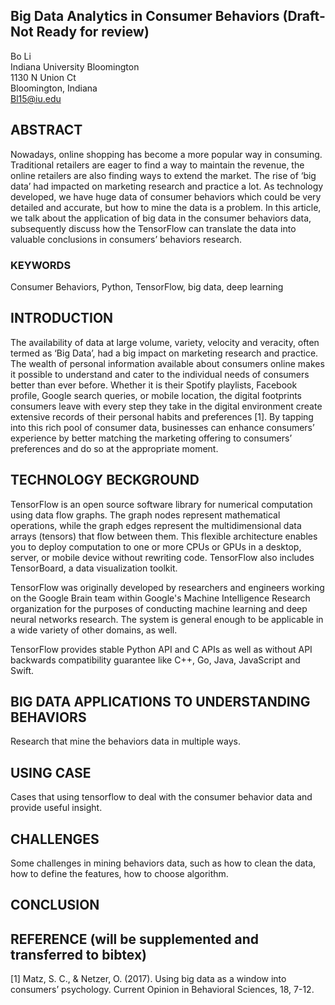 ## Big Data Analytics in Consumer Behaviors (Draft-Not Ready for review)
Bo Li   
Indiana University Bloomington   
1130 N Union Ct   
Bloomington, Indiana   
Bl15@iu.edu   
## ABSTRACT   

Nowadays, online shopping has become a more popular way in consuming. Traditional retailers are eager to find a way to maintain the revenue, the online retailers are also finding ways to extend the market. The rise of ‘big data’ had impacted on marketing research and practice a lot. As technology developed, we have huge data of consumer behaviors which could be very detailed and accurate, but how to mine the data is a problem. In this article, we talk about the application of big data in the consumer behaviors data, subsequently discuss how the TensorFlow can translate the data into valuable conclusions in consumers’ behaviors research.

### KEYWORDS   

Consumer Behaviors, Python, TensorFlow, big data, deep learning

## INTRODUCTION   


The availability of data at large volume, variety, velocity and veracity, often termed as ‘Big Data’, had a big impact on marketing research and practice. The wealth of personal information available about consumers online makes it possible to understand and cater to the individual needs of consumers better than ever before. Whether it is their Spotify playlists, Facebook profile, Google search queries, or mobile location, the digital footprints consumers leave with every step they take in the digital environment create extensive records of their personal habits and preferences [1]. By tapping into this rich pool of consumer data, businesses can enhance consumers’ experience by better matching the marketing offering to consumers’ preferences and do so at the appropriate moment.

## TECHNOLOGY BECKGROUND   


TensorFlow is an open source software library for numerical computation using data flow graphs. The graph nodes represent mathematical operations, while the graph edges represent the multidimensional data arrays (tensors) that flow between them. This flexible architecture enables you to deploy computation to one or more CPUs or GPUs in a desktop, server, or mobile device without rewriting code. TensorFlow also includes TensorBoard, a data visualization toolkit.   


TensorFlow was originally developed by researchers and engineers working on the Google Brain team within Google's Machine Intelligence Research organization for the purposes of conducting machine learning and deep neural networks research. The system is general enough to be applicable in a wide variety of other domains, as well.   


TensorFlow provides stable Python API and C APIs as well as without API backwards compatibility guarantee like C++, Go, Java, JavaScript and Swift.   


##  BIG DATA APPLICATIONS TO UNDERSTANDING BEHAVIORS   


Research that mine the behaviors data in multiple ways.

## USING CASE   


Cases that using tensorflow to deal with the consumer behavior data and provide useful insight.

## CHALLENGES   


Some challenges in mining behaviors data, such as how to clean the data, how to define the features, how to choose algorithm.

## CONCLUSION   




## REFERENCE (will be supplemented and transferred to bibtex)   

[1] Matz, S. C., & Netzer, O. (2017). Using big data as a window into consumers’ psychology. Current Opinion in Behavioral Sciences, 18, 7-12.
